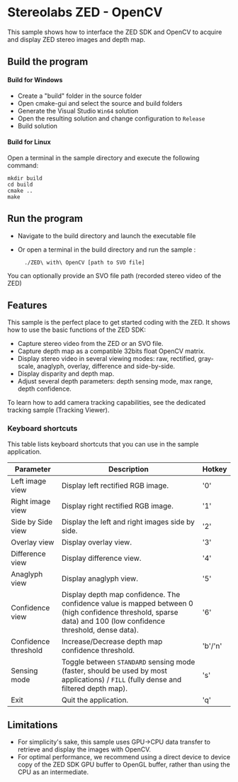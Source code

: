 # Stereolabs ZED - OpenCV

This sample shows how to interface the ZED SDK and OpenCV to acquire and display ZED stereo images and depth map.

## Build the program

#### Build for Windows

- Create a "build" folder in the source folder
- Open cmake-gui and select the source and build folders
- Generate the Visual Studio `Win64` solution
- Open the resulting solution and change configuration to `Release`
- Build solution

#### Build for Linux

Open a terminal in the sample directory and execute the following command:

    mkdir build
    cd build
    cmake ..
    make

## Run the program

- Navigate to the build directory and launch the executable file
- Or open a terminal in the build directory and run the sample :

        ./ZED\ with\ OpenCV [path to SVO file]

You can optionally provide an SVO file path (recorded stereo video of the ZED)

## Features

This sample is the perfect place to get started coding with the ZED.
It shows how to use the basic functions of the ZED SDK:

  - Capture stereo video from the ZED or an SVO file.
  - Capture depth map as a compatible 32bits float OpenCV matrix.
  - Display stereo video in several viewing modes: raw, rectified, gray-scale, anaglyph, overlay, difference and side-by-side.
  - Display disparity and depth map.
  - Adjust several depth parameters: depth sensing mode, max range, depth confidence.

To learn how to add camera tracking capabilities, see the dedicated tracking sample (Tracking Viewer).

### Keyboard shortcuts

This table lists keyboard shortcuts that you can use in the sample application.

Parameter             | Description                   |   Hotkey
---------------------|------------------------------------|-------------------------------------------------
 Left image view      | Display left rectified RGB image.                      |         '0'                             
Right image view      | Display right rectified RGB image.                        |          '1'                              
Side by Side view        | Display the left and right images side by side.  |'2'
Overlay view         | Display overlay view.        |      '3'
Difference view         | Display difference view. |           '4'         
Anaglyph view         | Display anaglyph view. |            '5'                 
Confidence view         | Display depth map confidence. The confidence value is mapped between 0 (high confidence threshold, sparse data) and 100 (low confidence threshold, dense data).       | '6'
Confidence threshold        | Increase/Decrease depth map confidence threshold.    |       'b'/'n'     
Sensing mode         | Toggle between `STANDARD` sensing mode (faster, should be used by most applications) / `FILL` (fully dense and filtered depth map).     |             's'                                                    
Exit         | Quit the application.             | 'q'


## Limitations

 - For simplicity's sake, this sample uses GPU->CPU data transfer to retrieve and display the images with OpenCV.
 - For optimal performance, we recommend using a direct device to device copy of the ZED SDK GPU buffer to OpenGL buffer, rather than using the CPU as an intermediate.
